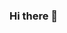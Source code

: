 ### Hi there 👋

<!--
**shyaboi/shyaboi** is a ✨ _special_ ✨ repository because its `README.md` (this file) appears on your GitHub profile.

Here are some ideas to get you started:

- 🔭 I’m currently working on many things
- 🌱 I’m currently learning all the things
- 👯 I’m looking to collaborate on ...
- 🤔 I’m looking for help with https://github.com/shyaboi/openflagsapi
- 💬 Ask me about anything
- 📫 How to reach me: ...
- 😄 Pronouns: ...
- ⚡ Fun fact: Procrastination Hero but couldn't procrastinate procrastination.
-->
